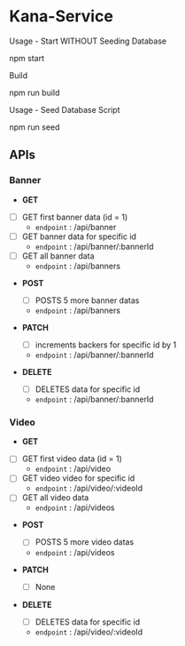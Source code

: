 # Kana-Service

Usage - Start WITHOUT Seeding Database

npm start

Build

npm run build

Usage - Seed Database Script

npm run seed

## APIs
### Banner
- **GET**
 - [ ] GET first banner data (id = 1)
    - `endpoint` : /api/banner
 - [ ] GET banner data for specific id
    - `endpoint` : /api/banner/:bannerId
 - [ ] GET all banner data
    - `endpoint` : /api/banners

- **POST**
   - [ ] POSTS 5 more banner datas
    - `endpoint` : /api/banners

- **PATCH**
   - [ ] increments backers for specific id by 1
    - `endpoint` : /api/banner/:bannerId

- **DELETE**
   - [ ] DELETES data for specific id
    - `endpoint` : /api/banner/:bannerId


### Video
- **GET**
 - [ ] GET first video data (id = 1)
    - `endpoint` : /api/video
 - [ ] GET video video for specific id
    - `endpoint` : /api/video/:videoId
 - [ ] GET all video data
    - `endpoint` : /api/videos

- **POST**
   - [ ] POSTS 5 more video datas
    - `endpoint` : /api/videos

- **PATCH**
   - [ ] None

- **DELETE**
   - [ ] DELETES data for specific id
    - `endpoint` : /api/video/:videoId
